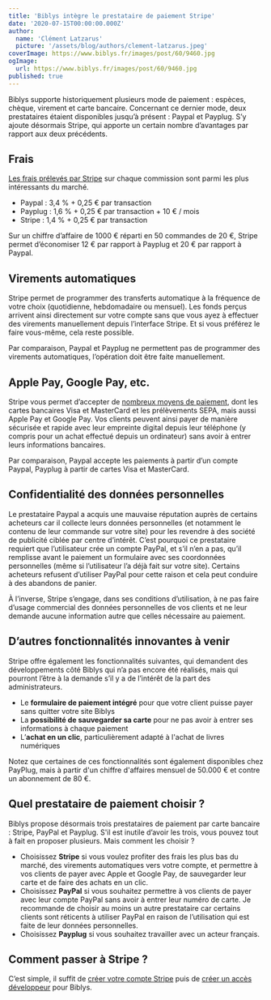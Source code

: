 ```yaml
---
title: 'Biblys intègre le prestataire de paiement Stripe'
date: '2020-07-15T00:00:00.000Z'
author:
  name: 'Clément Latzarus'
  picture: '/assets/blog/authors/clement-latzarus.jpeg'
coverImage: https://www.biblys.fr/images/post/60/9460.jpg
ogImage:
  url: https://www.biblys.fr/images/post/60/9460.jpg
published: true
---
```


Biblys supporte historiquement plusieurs mode de paiement : espèces, chèque, virement et carte bancaire. Concernant ce dernier mode, deux prestataires étaient disponibles jusqu’à présent : Paypal et Payplug. S’y ajoute désormais Stripe, qui apporte un certain nombre d’avantages par rapport aux deux précédents.

Frais
-----

[Les frais prélevés par Stripe](https://stripe.com/fr/pricing) sur chaque commission sont parmi les plus intéressants du marché.

- Paypal : 3,4 % + 0,25 € par transaction
- Payplug : 1,6 % + 0,25 € par transaction + 10 € / mois
- Stripe : 1,4 % + 0,25 € par transaction
 
Sur un chiffre d’affaire de 1000 € réparti en 50 commandes de 20 €, Stripe permet d’économiser 12 € par rapport à Payplug et 20 € par rapport à Paypal.

Virements automatiques
----------------------

Stripe permet de programmer des transferts automatique à la fréquence de votre choix (quotidienne, hebdomadaire ou mensuel). Les fonds perçus arrivent ainsi directement sur votre compte sans que vous ayez à effectuer des virements manuellement depuis l’interface Stripe. Et si vous préférez le faire vous-même, cela reste possible.

Par comparaison, Paypal et Payplug ne permettent pas de programmer des virements automatiques, l’opération doit être faite manuellement.

Apple Pay, Google Pay, etc.
---------------------------

Stripe vous permet d’accepter de [nombreux moyens de paiement](https://stripe.com/fr/payments/payment-methods-guide#disponibilit%C3%A9), dont les cartes bancaires Visa et MasterCard et les prélèvements SEPA, mais aussi Apple Pay et Google Pay. Vos clients peuvent ainsi payer de manière sécurisée et rapide avec leur empreinte digital depuis leur téléphone (y compris pour un achat effectué depuis un ordinateur) sans avoir à entrer leurs informations bancaires.

Par comparaison, Paypal accepte les paiements à partir d’un compte Paypal, Payplug à partir de cartes Visa et MasterCard.

Confidentialité des données personnelles
----------------------------------------

Le prestataire Paypal a acquis une mauvaise réputation auprès de certains acheteurs car il collecte leurs données personnelles (et notamment le contenu de leur commande sur votre site) pour les revendre à des société de publicité ciblée par centre d’intérêt. C’est pourquoi ce prestataire requiert que l’utilisateur crée un compte PayPal, et s’il n’en a pas, qu’il remplisse avant le paiement un formulaire avec ses coordonnées personnelles (même si l’utilisateur l’a déjà fait sur votre site). Certains acheteurs refusent d’utiliser PayPal pour cette raison et cela peut conduire à des abandons de panier.

À l’inverse, Stripe s’engage, dans ses conditions d’utilisation, à ne pas faire d’usage commercial des données personnelles de vos clients et ne leur demande aucune information autre que celles nécessaire au paiement.

D’autres fonctionnalités innovantes à venir
-------------------------------------------

Stripe offre également les fonctionnalités suivantes, qui demandent des développements côté Biblys qui n’a pas encore été réalisés, mais qui pourront l’être à la demande s’il y a de l’intérêt de la part des administrateurs.

- Le **formulaire de paiement intégré** pour que votre client puisse payer sans quitter votre site Biblys
- La **possibilité de sauvegarder sa carte** pour ne pas avoir à entrer ses informations à chaque paiement
- L’**achat en un clic**, particulièrement adapté à l&#039;achat de livres numériques
 
Notez que certaines de ces fonctionnalités sont également disponibles chez PayPlug, mais à partir d&#039;un chiffre d&#039;affaires mensuel de 50.000 € et contre un abonnement de 80 €.

Quel prestataire de paiement choisir ?
--------------------------------------

Biblys propose désormais trois prestataires de paiement par carte bancaire : Stripe, PayPal et Payplug. S&#039;il est inutile d’avoir les trois, vous pouvez tout à fait en proposer plusieurs. Mais comment les choisir ?

- Choisissez **Stripe** si vous voulez profiter des frais les plus bas du marché, des virements automatiques vers votre compte, et permettre à vos clients de payer avec Apple et Google Pay, de sauvegarder leur carte et de faire des achats en un clic.
- Choisissez **PayPal** si vous souhaitez permettre à vos clients de payer avec leur compte PayPal sans avoir à entrer leur numéro de carte. Je recommande de choisir au moins un autre prestataire car certains clients sont réticents à utiliser PayPal en raison de l’utilisation qui est faite de leur données personnelles.
- Choisissez **Payplug** si vous souhaitez travailler avec un acteur français.
 
Comment passer à Stripe ?
-------------------------

C’est simple, il suffit de [créer votre compte Stripe](https://dashboard.stripe.com/register) puis de [créer un accès développeur](https://www.biblys.fr/pages/stripe-creer-un-acces-developpeur) pour Biblys.